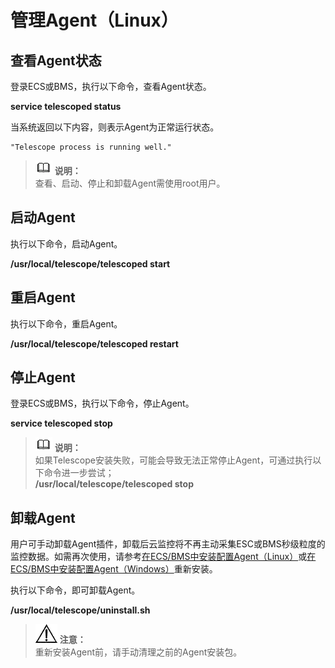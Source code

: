 # 管理Agent（Linux）<a name="ZH-CN_TOPIC_0085245602"></a>

## 查看Agent状态<a name="zh-cn_topic_0078544026_section10100354193654"></a>

登录ECS或BMS，执行以下命令，查看Agent状态。

**service telescoped status**

当系统返回以下内容，则表示Agent为正常运行状态。

```
"Telescope process is running well." 
```

>![](public_sys-resources/icon-note.gif) **说明：**   
>查看、启动、停止和卸载Agent需使用root用户。  

## 启动Agent<a name="zh-cn_topic_0078544026_section9205013194254"></a>

执行以下命令，启动Agent。

**/usr/local/telescope/telescoped start**

## 重启Agent<a name="zh-cn_topic_0078544026_section1592065167"></a>

执行以下命令，重启Agent。

**/usr/local/telescope/telescoped restart**

## 停止Agent<a name="zh-cn_topic_0078544026_section6164118819395"></a>

登录ECS或BMS，执行以下命令，停止Agent。

**service telescoped stop**

>![](public_sys-resources/icon-note.gif) **说明：**   
>如果Telescope安装失败，可能会导致无法正常停止Agent，可通过执行以下命令进一步尝试；  
>**/usr/local/telescope/telescoped stop**  

## 卸载Agent<a name="zh-cn_topic_0078544026_section15609921194423"></a>

用户可手动卸载Agent插件，卸载后云监控将不再主动采集ESC或BMS秒级粒度的监控数据。如需再次使用，请参考[在ECS/BMS中安装配置Agent（Linux）](在ECS-BMS中安装配置Agent（Linux）.md)或[在ECS/BMS中安装配置Agent（Windows）](在ECS-BMS中安装配置Agent（Windows）.md)重新安装。

执行以下命令，即可卸载Agent。

**/usr/local/telescope/uninstall.sh**

>![](public_sys-resources/icon-notice.gif) **注意：**   
>重新安装Agent前，请手动清理之前的Agent安装包。  

